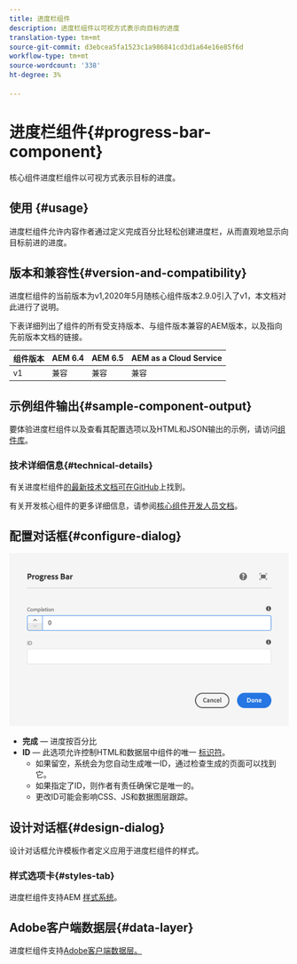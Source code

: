 ```yaml
---
title: 进度栏组件
description: 进度栏组件以可视方式表示向目标的进度
translation-type: tm+mt
source-git-commit: d3ebcea5fa1523c1a986841cd3d1a64e16e85f6d
workflow-type: tm+mt
source-wordcount: '338'
ht-degree: 3%

---
```



# 进度栏组件{#progress-bar-component}

核心组件进度栏组件以可视方式表示目标的进度。

## 使用 {#usage}

进度栏组件允许内容作者通过定义完成百分比轻松创建进度栏，从而直观地显示向目标前进的进度。

## 版本和兼容性{#version-and-compatibility}

进度栏组件的当前版本为v1,2020年5月随核心组件版本2.9.0引入了v1，本文档对此进行了说明。

下表详细列出了组件的所有受支持版本、与组件版本兼容的AEM版本，以及指向先前版本文档的链接。

| 组件版本 | AEM 6.4 | AEM 6.5 | AEM as a Cloud Service |
|---|---|---|---|
| v1 | 兼容 | 兼容 | 兼容 |

## 示例组件输出{#sample-component-output}

要体验进度栏组件以及查看其配置选项以及HTML和JSON输出的示例，请访问[组件库](https://adobe.com/go/aem_cmp_library_progressbar)。

### 技术详细信息{#technical-details}

有关进度栏组件[的最新技术文档可在GitHub](https://adobe.com/go/aem_cmp_tech_progress_v1)上找到。

有关开发核心组件的更多详细信息，请参阅[核心组件开发人员文档](/help/developing/overview.md)。

## 配置对话框{#configure-dialog}

![进度栏组件的编辑对话框](/help/assets/progress-bar-edit.png)

* **完成**  — 进度按百分比
* **ID**  — 此选项允许控制HTML和数据层中组件的唯一 [标识符](/help/developing/data-layer/overview.md)。
   * 如果留空，系统会为您自动生成唯一ID，通过检查生成的页面可以找到它。
   * 如果指定了ID，则作者有责任确保它是唯一的。
   * 更改ID可能会影响CSS、JS和数据图层跟踪。

## 设计对话框{#design-dialog}

设计对话框允许模板作者定义应用于进度栏组件的样式。

### 样式选项卡{#styles-tab}

进度栏组件支持AEM [样式系统](/help/get-started/authoring.md#component-styling)。

## Adobe客户端数据层{#data-layer}

进度栏组件支持[Adobe客户端数据层。](/help/developing/data-layer/overview.md)
